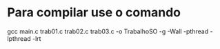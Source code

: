 <h1>Para compilar use o comando</h1>
<p>gcc main.c trab01.c trab02.c trab03.c -o TrabalhoSO -g -Wall -pthread -lpthread -lrt</p>